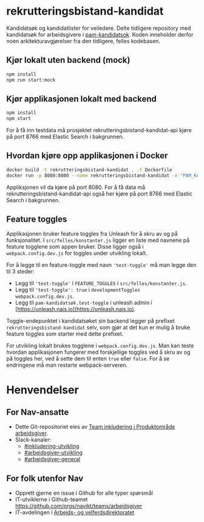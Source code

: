 # rekrutteringsbistand-kandidat

Kandidatsøk og kandidatlister for veiledere. Delte tidligere repository med kandidatsøk for arbeidsgivere i [pam-kandidatsok](https://github.com/navikt/pam-kandidatsok/).
Koden inneholder derfor noen arkitekturavgjørelser fra den tidligere, felles kodebasen.

## Kjør lokalt uten backend (mock)

```sh
npm install
npm run start:mock
```

## Kjør applikasjonen lokalt med backend

```sh
npm install
npm start
```

For å få inn testdata må prosjektet rekrutteringsbistand-kandidat-api kjøre på port 8766 med Elastic Search i bakgrunnen.

## Hvordan kjøre opp applikasjonen i Docker

```sh
docker build -t rekrutteringsbistand-kandidat . -f Dockerfile
docker run -p 8080:8080 --name rekrutteringsbistand-kandidat -e "PAM_KANDIDATSOK=http://localhost:8766/rest/kandidatsok/ -t rekrutteringsbistand-kandidat
```

Appliksjonen vil da kjøre på port 8080. For å få data må rekrutteringsbistand-kandidat-api også her kjøre på port 8766 med Elastic Search i bakgrunnen.

## Feature toggles

Applikasjonen bruker feature toggles fra Unleash for å skru av og på funksjonalitet.
I `src/felles/konstanter.js` ligger en liste med navnene på feature togglene som appen bruker.
Disse ligger også i `webpack.config.dev.js` for toggles under utvikling lokalt.

For å legge til en feature-toggle med navn `'test-toggle'` må man legge den til 3 steder:

-   Legg til `'test-toggle'` i `FEATURE_TOGGLES` i `src/felles/konstanter.js`.
-   Legg til `'test-toggle': true` i `developmentToggles` `webpack.config.dev.js`.
-   Legg til `pam-kandidatsøk.test-toggle` i unleash admin i [https://unleash.nais.io](https://unleash.nais.io).

Toggle-endepunktet i kandidatsøket sin backend legger på prefixet `rekrutteringsbistand-kandidat` selv,
som gjør at det kun er mulig å bruke feature toggles som starter med dette prefixet.

For utvikling lokalt brukes togglene i `webpack.config.dev.js`.
Man kan teste hvordan applikasjonen fungerer med forskjellige toggles ved å skru av og på
toggles her, ved å sette dem til enten `true` eller `false`.
For å se endringene må man restarte webpack-serveren.

[1]: https://logs.adeo.no/app/kibana#/visualize/edit/5778a2f0-963f-11e8-829c-67cd76ba3446?_g=%28refreshInterval%3A%28display%3AOff%2Cpause%3A!f%2Cvalue%3A0%29%2Ctime%3A%28from%3Anow-24h%2Cmode%3Aquick%2Cto%3Anow%29%29%29

# Henvendelser

## For Nav-ansatte

-   Dette Git-repositoriet eies av [Team inkludering i Produktområde arbeidsgiver](https://navno.sharepoint.com/sites/intranett-prosjekter-og-utvikling/SitePages/Produktomr%C3%A5de-arbeidsgiver.aspx).
-   Slack-kanaler:
    -   [#inkludering-utvikling](https://nav-it.slack.com/archives/CQZU35J6A)
    -   [#arbeidsgiver-utvikling](https://nav-it.slack.com/archives/CD4MES6BB)
    -   [#arbeidsgiver-general](https://nav-it.slack.com/archives/CCM649PDH)

## For folk utenfor Nav

-   Opprett gjerne en issue i Github for alle typer spørsmål
-   IT-utviklerne i Github-teamet https://github.com/orgs/navikt/teams/arbeidsgiver
-   IT-avdelingen i [Arbeids- og velferdsdirektoratet](https://www.nav.no/no/NAV+og+samfunn/Kontakt+NAV/Relatert+informasjon/arbeids-og-velferdsdirektoratet-kontorinformasjon)
